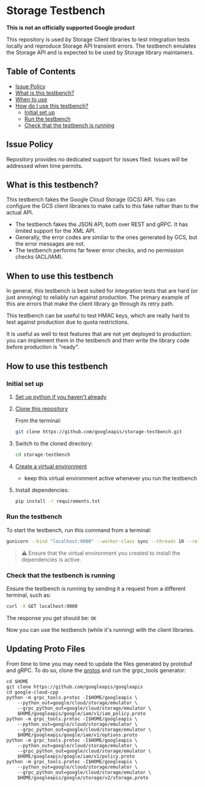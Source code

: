 # Storage Testbench

**This is not an officially supported Google product**

This repository is used by Storage Client libraries to test integration tests locally
and reproduce Storage API transient errors. The testbench emulates the Storage API and
is expected to be used by Storage library maintainers.


## Table of Contents
* [Issue Policy](#issue-policy)
* [What is this testbench?](#what-is-this-testbench)
* [When to use](#when-to-use-this-testbench)
* [How do I use this testbench?](#how-to-use-this-testvench)
  - [Initial set up](#initial-set-up)
  - [Run the testbench](#run-the-testbench)
  - [Check that the testbench is running](#check-that-the-testbench-is-running)   

## Issue Policy

Repository provides no dedicated support for issues filed.
Issues will be addressed when time permits.

## What is this testbench?

This testbench fakes the Google Cloud Storage (GCS) API. You can configure the GCS client libraries to make calls to this fake rather than to the actual API.
* The testbench fakes the JSON API, both over REST and gRPC. It has limited support for the XML API.
* Generally, the error codes are similar to the ones generated by GCS, but the error messages are not. 
* The testbench performs far fewer error checks, and no permission checks (ACL/IAM). 

## When to use this testbench

In general, this testbench is best suited for integration tests that are hard (or just annoying) to reliably run against production. The primary example of this are errors that make the client library go through its retry path.

This testbench can be useful to test HMAC keys, which are really hard to test against production due to quota restrictions.

It is useful as well to test features that are not yet deployed to production: you can implement them in the testbench and then write the library code before production is "ready".

## How to use this testbench

### Initial set up

1. [Set up python if you haven't already](https://cloud.google.com/python/docs/setup)
2. [Clone this repository](https://docs.github.com/en/github/creating-cloning-and-archiving-repositories/cloning-a-repository-from-github/cloning-a-repository#cloning-a-repository)

   From the terminal:
   ```bash
   git clone https://github.com/googleapis/storage-testbench.git
   ```
3. Switch to the cloned directory:
   ```bash
   cd storage-testbench
    ```
4. [Create a virtual environment](https://cloud.google.com/python/docs/setup#installing_and_using_virtualenv)
    * keep this virtual environment active whenever you run the testbench
5. Install dependencies: 
    ```bash
    pip install -r requirements.txt
    ```
    
### Run the testbench

To start the testbench, run this command from a terminal:

```bash
gunicorn --bind "localhost:9000" --worker-class sync --threads 10 --reload --access-logfile - "emulator:run()"
```

> ⚠️ Ensure that the virtual environment you created to install the dependencies is active.


### Check that the testbench is running

Ensure the testbench is running by sending it a request from a different terminal, such as:

```bash
curl -X GET localhost:9000
```

The response you get should be: `OK`

Now you can use the testbench (while it's running) with the client libraries.

## Updating Proto Files

From time to time you may need to update the files generated by protobuf and
gRPC. To do so, clone the [protos](https://github.com/googleapis/googleapis) and
run the grpc_tools generator:

```shell
cd $HOME
git clone https://github.com/googleapis/googleapis
cd google-cloud-cpp
python -m grpc_tools.protoc -I$HOME/googleapis \
    --python_out=google/cloud/storage/emulator \
    --grpc_python_out=google/cloud/storage/emulator \
    $HOME/googleapis/google/iam/v1/iam_policy.proto
python -m grpc_tools.protoc -I$HOME/googleapis \
    --python_out=google/cloud/storage/emulator \
    --grpc_python_out=google/cloud/storage/emulator \
    $HOME/googleapis/google/iam/v1/options.proto
python -m grpc_tools.protoc -I$HOME/googleapis \
    --python_out=google/cloud/storage/emulator \
    --grpc_python_out=google/cloud/storage/emulator \
    $HOME/googleapis/google/iam/v1/policy.proto
python -m grpc_tools.protoc -I$HOME/googleapis \
    --python_out=google/cloud/storage/emulator \
    --grpc_python_out=google/cloud/storage/emulator \
    $HOME/googleapis/google/storage/v2/storage.proto
```
